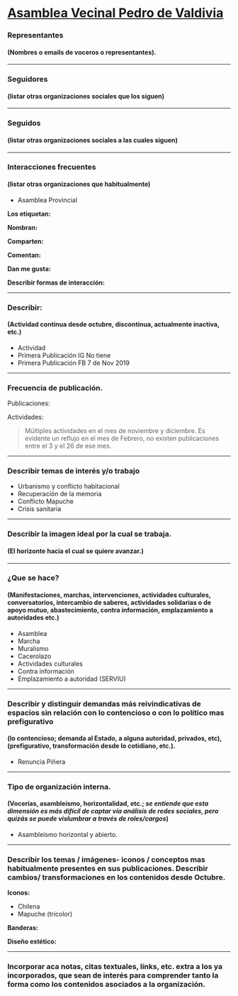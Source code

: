 # [Asamblea Vecinal Pedro de Valdivia](https://www.facebook.com/Asamblea-Vecinal-Pedro-de-Valdivia-115024036606796/)

### Representantes
#### (Nombres o emails de voceros o representantes).

---
### Seguidores
#### (listar otras organizaciones sociales que los siguen)

---
### Seguidos
#### (listar otras organizaciones sociales a las cuales siguen)

---
### Interacciones frecuentes
#### (listar otras organizaciones que habitualmente)

* Asamblea Provincial 

**Los etiquetan:**

**Nombran:**  

**Comparten:**

**Comentan:**

**Dan me gusta:**

**Describir formas de interacción:**


---
### Describir:
#### (Actividad continua desde octubre, discontinua, actualmente inactiva, etc.)

* Actividad  
* Primera Publicación IG No tiene 
* Primera Publicación FB 7 de Nov 2019 

---
### Frecuencia de publicación.

Publicaciones:

Actividades:

> Múltiples actividades en el mes de noviembre y diciembre. Es evidente un reflujo en el mes de Febrero, no existen publicaciones entre el 3 y el 26 de ese mes.   

---
### Describir temas de interés y/o trabajo

* Urbanismo y conflicto habitacional 
* Recuperación de la memoria 
* Conflicto Mapuche 
* Crisis sanitaria 

---
### Describir la imagen ideal por la cual se trabaja.
#### (El horizonte hacia el cual se quiere avanzar.)

---
### ¿Que se hace?
#### (Manifestaciones, marchas, intervenciones, actividades culturales, conversatorios, intercambio de saberes, actividades solidarias o de apoyo mutuo, abastecimiento, contra información, emplazamiento a autoridades etc.)

* Asamblea 
* Marcha 
* Muralismo 
* Cacerolazo 
* Actividades culturales 
* Contra información 
* Emplazamiento a autoridad (SERVIU) 

---
### Describir y distinguir demandas más reivindicativas de espacios sin relación con lo contencioso o con lo político mas prefigurativo
#### (lo contencioso; demanda al Estado, a alguna autoridad, privados, etc), (prefigurativo, transformación desde lo cotidiano, etc.).

* Renuncia Piñera 

---
### Tipo de organización interna.
#### (Vocerías, asambleísmo, horizontalidad, etc.; *se entiende que esta dimensión es más difícil de captar vía análisis de redes sociales, pero quizás se puede vislumbrar a través de roles/cargos*)

* Asambleísmo horizontal y abierto. 

---
### Describir los temas / imágenes- iconos / conceptos mas habitualmente presentes en sus publicaciones. Describir cambios/ transformaciones en los contenidos desde Octubre.

**Iconos:**

* Chilena 
* Mapuche (tricolor)

**Banderas:**

**Diseño estético:**

> 

---
### Incorporar aca notas, citas textuales, links, etc. extra a los ya incorporados, que sean de interés para comprender tanto la forma como los contenidos asociados a la organización.

